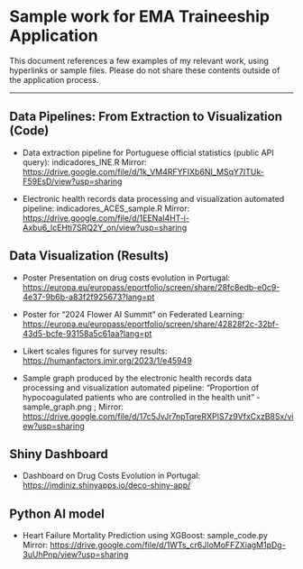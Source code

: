 # Sample work for EMA Traineeship Application

This document references a few examples of my relevant work, using hyperlinks or sample files. Please do not share these contents outside of the application process.

--------------------------------------------------------------------------------

## Data Pipelines: From Extraction to Visualization (Code)

- Data extraction pipeline for Portuguese official statistics (public API query): indicadores_INE.R
Mirror: https://drive.google.com/file/d/1k_VM4RFYFIXb6NI_MSqY7ITUk-F59EsD/view?usp=sharing

- Electronic health records data processing and visualization automated pipeline: indicadores_ACES_sample.R
Mirror: https://drive.google.com/file/d/1EENaI4HT-i-Axbu6_lcEHti7SRQ2Y_on/view?usp=sharing

## Data Visualization (Results)

- Poster Presentation on drug costs evolution in Portugal: https://europa.eu/europass/eportfolio/screen/share/28fc8edb-e0c9-4e37-9b6b-a83f2f925673?lang=pt

- Poster for “2024 Flower AI Summit” on Federated Learning: https://europa.eu/europass/eportfolio/screen/share/42828f2c-32bf-43d5-bcfe-93158a5c61aa?lang=pt

- Likert scales figures for survey results: https://humanfactors.jmir.org/2023/1/e45949

- Sample graph produced by the electronic health records data processing and visualization automated pipeline: “Proportion of hypocoagulated patients who are controlled in the health unit” - sample_graph.png ; Mirror: https://drive.google.com/file/d/17c5JvJr7npTqreRXPIS7z9VfxCxzB8Sx/view?usp=sharing

## Shiny Dashboard

- Dashboard on Drug Costs Evolution in Portugal: https://jmdiniz.shinyapps.io/deco-shiny-app/

## Python AI model

- Heart Failure Mortality Prediction using XGBoost: sample_code.py
Mirror: https://drive.google.com/file/d/1WTs_cr6JIoMoFFZXiagM1pDg-3uUhPnp/view?usp=sharing

